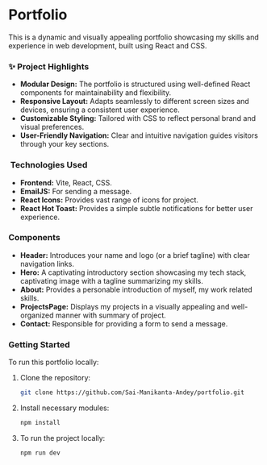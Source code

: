 # Portfolio

This is a dynamic and visually appealing portfolio showcasing my skills and experience in web development, built using React and CSS.

### ✨ Project Highlights

- **Modular Design:** The portfolio is structured using well-defined React components for maintainability and flexibility.
- **Responsive Layout:** Adapts seamlessly to different screen sizes and devices, ensuring a consistent user experience.
- **Customizable Styling:** Tailored with CSS to reflect  personal brand and visual preferences.
- **User-Friendly Navigation:** Clear and intuitive navigation guides visitors through your key sections.

### ️ Technologies Used

- **Frontend:** Vite, React, CSS.
- **EmailJS:** For sending  a message.
- **React Icons:** Provides vast range of icons for project.
- **React Hot Toast:** Provides a simple subtle notifications for better user experience.


###  Components

- **Header:** Introduces your name and logo (or a brief tagline) with clear navigation links.
- **Hero:** A captivating introductory section showcasing my tech stack, captivating image  with a tagline summarizing my skills.
- **About:** Provides a personable introduction of myself, my work related skills. 
- **ProjectsPage:** Displays my projects in a visually appealing and well-organized manner with summary of project. 
- **Contact:** Responsible for providing a form to send a message.


###  Getting Started

To run this portfolio locally:

1. Clone the repository:

   ```bash
   git clone https://github.com/Sai-Manikanta-Andey/portfolio.git

2. Install necessary modules:

   ```bash
   npm install

3. To run the project locally:

   ```bash
   npm run dev
